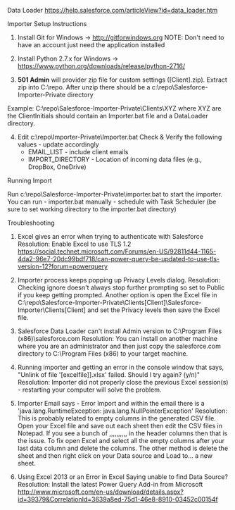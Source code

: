 

Data Loader
https://help.salesforce.com/articleView?id=data_loader.htm

Importer Setup Instructions

1) Install Git for Windows -> http://gitforwindows.org
    NOTE: Don't need to have an account just need the application installed

2) Install Python 2.7.x for Windows -> https://www.python.org/downloads/release/python-2716/

3) **501 Admin** will provider zip file for custom settings ([Client].zip).  Extract zip into C:\repo.  After unzip there should be a c:\repo\Salesforce-Importer-Private directory

Example: C:\repo\Salesforce-Importer-Private\Clients\XYZ where XYZ are the ClientInitials should contain an Importer.bat file and a DataLoader directory.

4) Edit c:\repo\Importer-Private\Importer.bat
    Check & Verify the following values - update accordingly
    * EMAIL_LIST - include client emails
    * IMPORT_DIRECTORY - Location of incoming data files (e.g., DropBox, OneDrive)

Running Import

Run c:\repo\Salesforce-Importer-Private\importer.bat to start the importer.  You can run
    - importer.bat manually
    - schedule with Task Scheduler (be sure to set working directory to the importer.bat directory)

Troubleshooting

1) Excel gives an error when trying to authenticate with Salesforce
Resolution: Enable Excel to use TLS 1.2
https://social.technet.microsoft.com/Forums/en-US/92811d44-1165-4da2-96e7-20dc99bdf718/can-power-query-be-updated-to-use-tls-version-12?forum=powerquery

2) Importer process keeps popping up Privacy Levels dialog.
Resolution: Checking ignore doesn't always stop further prompting so set to Public if you keep getting prompted.  Another option is open the Excel file in C:\repo\Salesforce-Importer-Private\Clients\[Client]\Salesforce-Importer\Clients\[Client] and set the Privacy levels then save the Excel file.

3) Salesforce Data Loader can't install Admin version to C:\Program Files (x86)\salesforce.com
Resolution: You can install on another machine where you are an administrator and then just copy the salesforce.com directory to C:\Program Files (x86) to your target machine.

4) Running importer and getting an error in the console window that says, "Unlink of file '[excelfile]].xlsx' failed. Should I try again? (y/n)"
Resolution: Importer did not properly close the previous Excel session(s) - restarting your computer will solve the problem.

5) Importer Email says - Error Import and within the email there is a 'java.lang.RuntimeException: java.lang.NullPointerException'
Resolution: This is probably related to empty columns in the generated CSV file.  Open your Excel file and save out each sheet then edit the CSV files in Notepad.  If you see a bunch of ,,,,,,,,,, in the header columns then that is the issue.  To fix open Excel and select all the empty columns after your last data column and delete the columns.  The other method is delete the sheet and then right click on your Data source and Load to... a new sheet.

6) Using Excel 2013 or an Error in Excel Saying unable to find Data Source?
Resolution: Install the latest Power Query Add-in from Microsoft
http://www.microsoft.com/en-us/download/details.aspx?id=39379&CorrelationId=3639a8ed-75d1-46e8-8910-03452c00154f

